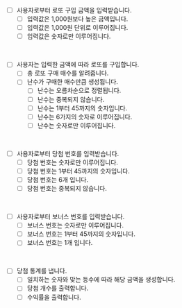-[ ] 사용자로부터 로또 구입 금액을 입력받습니다.
    -[ ] 입력값은 1,000원보다 높은 금액입니다.
    -[ ] 입력값은 1,000원 단위로 이루어집니다.
    -[ ] 입력값은 숫자로만 이루어집니다.

<br>

-[ ] 사용자는 입력한 금액에 따라 로또를 구입합니다.
    -[ ] 총 로또 구매 매수를 알려줍니다.
    -[ ] 난수가 구매한 매수만큼 생성됩니다.
        -[ ] 난수는 오름차순으로 정렬됩니다.
        -[ ] 난수는 중복되지 않습니다.
        -[ ] 난수는 1부터 45까지의 숫자입니다.
        -[ ] 난수는 6가지의 숫자로 이루어집니다.
        -[ ] 난수는 숫자로만 이루어집니다.

<br>

-[ ] 사용자로부터 당첨 번호를 입력받습니다.
    -[ ] 당첨 번호는 숫자로만 이루어집니다.
    -[ ] 당첨 번호는 1부터 45까지의 숫자입니다.
    -[ ] 당첨 번호는 6개 입니다.
    -[ ] 당첨 번호는 중복되지 않습니다.

<br>

-[ ] 사용자로부터 보너스 번호를 입력받습니다.
    -[ ] 보너스 번호는 숫자로만 이루어집니다.
    -[ ] 보너스 번호는 1부터 45까지의 숫자입니다.
    -[ ] 보너스 번호는 1개 입니다.

<br>

-[ ] 당첨 통계를 냅니다.
    -[ ] 일치하는 숫자와 맞는 등수에 따라 해당 금액을 생성합니다.
    -[ ] 당첨 개수를 출력합니다.
    -[ ] 수익률을 출력합니다.